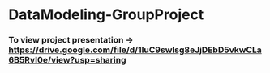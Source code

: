 # DataModeling-GroupProject
### To view project presentation -> https://drive.google.com/file/d/1IuC9swlsg8eJjDEbD5vkwCLa6B5RvI0e/view?usp=sharing

